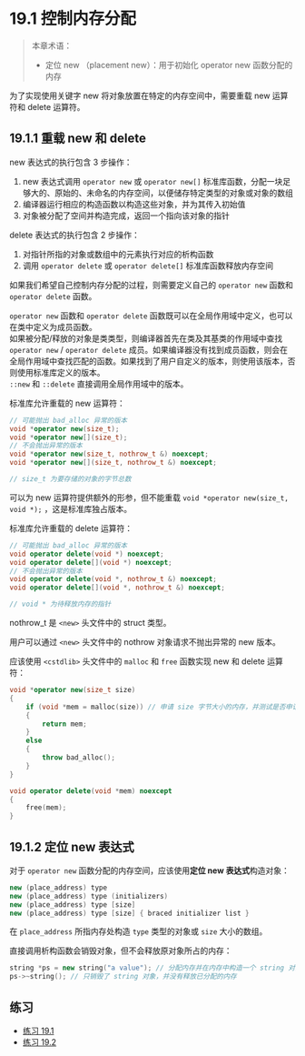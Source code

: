 # 19.1 控制内存分配

> 本章术语：
>
> * 定位 new （placement new）：用于初始化 operator new 函数分配的内存

为了实现使用关键字 new 将对象放置在特定的内存空间中，需要重载 new 运算符和 delete 运算符。

## 19.1.1 重载 new 和 delete

new 表达式的执行包含 3 步操作：

1. new 表达式调用 `operator new` 或 `operator new[]` 标准库函数，分配一块足够大的、原始的、未命名的内存空间，以便储存特定类型的对象或对象的数组
2. 编译器运行相应的构造函数以构造这些对象，并为其传入初始值
3. 对象被分配了空间并构造完成，返回一个指向该对象的指针

delete 表达式的执行包含 2 步操作：

1. 对指针所指的对象或数组中的元素执行对应的析构函数
2. 调用 `operator delete` 或 `operator delete[]` 标准库函数释放内存空间

如果我们希望自己控制内存分配的过程，则需要定义自己的 `operator new` 函数和 `operator delete` 函数。

`operator new` 函数和 `operator delete` 函数既可以在全局作用域中定义，也可以在类中定义为成员函数。  
如果被分配/释放的对象是类类型，则编译器首先在类及其基类的作用域中查找 `operator new` / `operator delete` 成员。如果编译器没有找到成员函数，则会在全局作用域中查找匹配的函数。如果找到了用户自定义的版本，则使用该版本，否则使用标准库定义的版本。  
`::new` 和 `::delete` 直接调用全局作用域中的版本。

标准库允许重载的 new 运算符：

```cpp
// 可能抛出 bad_alloc 异常的版本
void *operator new(size_t);
void *operator new[](size_t);
// 不会抛出异常的版本
void *operator new(size_t, nothrow_t &) noexcept;
void *operator new[](size_t, nothrow_t &) noexcept;

// size_t 为要存储的对象的字节总数
```

可以为 new 运算符提供额外的形参，但不能重载 `void *operator new(size_t, void *);` ，这是标准库独占版本。

标准库允许重载的 delete 运算符：

```cpp
// 可能抛出 bad_alloc 异常的版本
void operator delete(void *) noexcept;
void operator delete[](void *) noexcept;
// 不会抛出异常的版本
void operator delete(void *, nothrow_t &) noexcept;
void operator delete[](void *, nothrow_t &) noexcept;

// void * 为待释放内存的指针
```

nothrow_t 是 `<new>` 头文件中的 struct 类型。

用户可以通过 `<new>` 头文件中的 nothrow 对象请求不抛出异常的 new 版本。

应该使用 `<cstdlib>` 头文件中的 `malloc` 和 `free` 函数实现 new 和 delete 运算符：

```cpp
void *operator new(size_t size)
{
    if (void *mem = malloc(size)) // 申请 size 字节大小的内存，并测试是否申请成功
    {
        return mem;
    }
    else
    {
        throw bad_alloc();
    }
}

void operator delete(void *mem) noexcept
{
    free(mem);
}
```

## 19.1.2 定位 new 表达式

对于 `operator new` 函数分配的内存空间，应该使用**定位 new 表达式**构造对象：

```cpp
new (place_address) type
new (place_address) type (initializers)
new (place_address) type [size]
new (place_address) type [size] { braced initializer list }
```

在 `place_address` 所指内存处构造 `type` 类型的对象或 `size` 大小的数组。

直接调用析构函数会销毁对象，但不会释放原对象所占的内存：

```cpp
string *ps = new string("a value"); // 分配内存并在内存中构造一个 string 对象
ps->~string(); // 只销毁了 string 对象，并没有释放已分配的内存
```

## 练习

* [练习 19.1](../src/quiz_19.1.cpp)
* [练习 19.2](../src/quiz_19.2.cpp)
